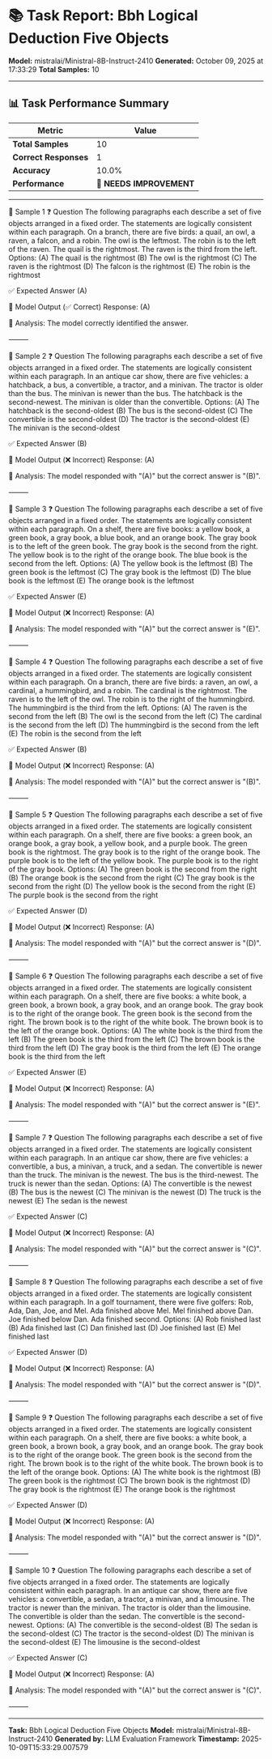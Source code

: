 # 📚 Task Report: Bbh Logical Deduction Five Objects

**Model:** mistralai/Ministral-8B-Instruct-2410
**Generated:** October 09, 2025 at 17:33:29
**Total Samples:** 10

---

## 📊 Task Performance Summary

| Metric | Value |
| ------ | ----- |
| **Total Samples** | 10 |
| **Correct Responses** | 1 |
| **Accuracy** | 10.0% |
| **Performance** | 🔴 **NEEDS IMPROVEMENT** |

---

📝 Sample 1
❓ Question
The following paragraphs each describe a set of five objects arranged in a fixed order. The statements are logically consistent within each paragraph. On a branch, there are five birds: a quail, an owl, a raven, a falcon, and a robin. The owl is the leftmost. The robin is to the left of the raven. The quail is the rightmost. The raven is the third from the left.
Options:
(A) The quail is the rightmost
(B) The owl is the rightmost
(C) The raven is the rightmost
(D) The falcon is the rightmost
(E) The robin is the rightmost

✅ Expected Answer
(A)

🤖 Model Output (✅ Correct)
Response: (A)

💬 Analysis:
The model correctly identified the answer.

⸻

📝 Sample 2
❓ Question
The following paragraphs each describe a set of five objects arranged in a fixed order. The statements are logically consistent within each paragraph. In an antique car show, there are five vehicles: a hatchback, a bus, a convertible, a tractor, and a minivan. The tractor is older than the bus. The minivan is newer than the bus. The hatchback is the second-newest. The minivan is older than the convertible.
Options:
(A) The hatchback is the second-oldest
(B) The bus is the second-oldest
(C) The convertible is the second-oldest
(D) The tractor is the second-oldest
(E) The minivan is the second-oldest

✅ Expected Answer
(B)

🤖 Model Output (❌ Incorrect)
Response: (A)

💬 Analysis:
The model responded with "(A)" but the correct answer is "(B)".

⸻

📝 Sample 3
❓ Question
The following paragraphs each describe a set of five objects arranged in a fixed order. The statements are logically consistent within each paragraph. On a shelf, there are five books: a yellow book, a green book, a gray book, a blue book, and an orange book. The gray book is to the left of the green book. The gray book is the second from the right. The yellow book is to the right of the orange book. The blue book is the second from the left.
Options:
(A) The yellow book is the leftmost
(B) The green book is the leftmost
(C) The gray book is the leftmost
(D) The blue book is the leftmost
(E) The orange book is the leftmost

✅ Expected Answer
(E)

🤖 Model Output (❌ Incorrect)
Response: (A)

💬 Analysis:
The model responded with "(A)" but the correct answer is "(E)".

⸻

📝 Sample 4
❓ Question
The following paragraphs each describe a set of five objects arranged in a fixed order. The statements are logically consistent within each paragraph. On a branch, there are five birds: a raven, an owl, a cardinal, a hummingbird, and a robin. The cardinal is the rightmost. The raven is to the left of the owl. The robin is to the right of the hummingbird. The hummingbird is the third from the left.
Options:
(A) The raven is the second from the left
(B) The owl is the second from the left
(C) The cardinal is the second from the left
(D) The hummingbird is the second from the left
(E) The robin is the second from the left

✅ Expected Answer
(B)

🤖 Model Output (❌ Incorrect)
Response: (A)

💬 Analysis:
The model responded with "(A)" but the correct answer is "(B)".

⸻

📝 Sample 5
❓ Question
The following paragraphs each describe a set of five objects arranged in a fixed order. The statements are logically consistent within each paragraph. On a shelf, there are five books: a green book, an orange book, a gray book, a yellow book, and a purple book. The green book is the rightmost. The gray book is to the right of the orange book. The purple book is to the left of the yellow book. The purple book is to the right of the gray book.
Options:
(A) The green book is the second from the right
(B) The orange book is the second from the right
(C) The gray book is the second from the right
(D) The yellow book is the second from the right
(E) The purple book is the second from the right

✅ Expected Answer
(D)

🤖 Model Output (❌ Incorrect)
Response: (A)

💬 Analysis:
The model responded with "(A)" but the correct answer is "(D)".

⸻

📝 Sample 6
❓ Question
The following paragraphs each describe a set of five objects arranged in a fixed order. The statements are logically consistent within each paragraph. On a shelf, there are five books: a white book, a green book, a brown book, a gray book, and an orange book. The gray book is to the right of the orange book. The green book is the second from the right. The brown book is to the right of the white book. The brown book is to the left of the orange book.
Options:
(A) The white book is the third from the left
(B) The green book is the third from the left
(C) The brown book is the third from the left
(D) The gray book is the third from the left
(E) The orange book is the third from the left

✅ Expected Answer
(E)

🤖 Model Output (❌ Incorrect)
Response: (A)

💬 Analysis:
The model responded with "(A)" but the correct answer is "(E)".

⸻

📝 Sample 7
❓ Question
The following paragraphs each describe a set of five objects arranged in a fixed order. The statements are logically consistent within each paragraph. In an antique car show, there are five vehicles: a convertible, a bus, a minivan, a truck, and a sedan. The convertible is newer than the truck. The minivan is the newest. The bus is the third-newest. The truck is newer than the sedan.
Options:
(A) The convertible is the newest
(B) The bus is the newest
(C) The minivan is the newest
(D) The truck is the newest
(E) The sedan is the newest

✅ Expected Answer
(C)

🤖 Model Output (❌ Incorrect)
Response: (A)

💬 Analysis:
The model responded with "(A)" but the correct answer is "(C)".

⸻

📝 Sample 8
❓ Question
The following paragraphs each describe a set of five objects arranged in a fixed order. The statements are logically consistent within each paragraph. In a golf tournament, there were five golfers: Rob, Ada, Dan, Joe, and Mel. Ada finished above Mel. Mel finished above Dan. Joe finished below Dan. Ada finished second.
Options:
(A) Rob finished last
(B) Ada finished last
(C) Dan finished last
(D) Joe finished last
(E) Mel finished last

✅ Expected Answer
(D)

🤖 Model Output (❌ Incorrect)
Response: (A)

💬 Analysis:
The model responded with "(A)" but the correct answer is "(D)".

⸻

📝 Sample 9
❓ Question
The following paragraphs each describe a set of five objects arranged in a fixed order. The statements are logically consistent within each paragraph. On a shelf, there are five books: a white book, a green book, a brown book, a gray book, and an orange book. The gray book is to the right of the orange book. The green book is the second from the right. The brown book is to the right of the white book. The brown book is to the left of the orange book.
Options:
(A) The white book is the rightmost
(B) The green book is the rightmost
(C) The brown book is the rightmost
(D) The gray book is the rightmost
(E) The orange book is the rightmost

✅ Expected Answer
(D)

🤖 Model Output (❌ Incorrect)
Response: (A)

💬 Analysis:
The model responded with "(A)" but the correct answer is "(D)".

⸻

📝 Sample 10
❓ Question
The following paragraphs each describe a set of five objects arranged in a fixed order. The statements are logically consistent within each paragraph. In an antique car show, there are five vehicles: a convertible, a sedan, a tractor, a minivan, and a limousine. The tractor is newer than the minivan. The tractor is older than the limousine. The convertible is older than the sedan. The convertible is the second-newest.
Options:
(A) The convertible is the second-oldest
(B) The sedan is the second-oldest
(C) The tractor is the second-oldest
(D) The minivan is the second-oldest
(E) The limousine is the second-oldest

✅ Expected Answer
(C)

🤖 Model Output (❌ Incorrect)
Response: (A)

💬 Analysis:
The model responded with "(A)" but the correct answer is "(C)".

⸻

---

**Task:** Bbh Logical Deduction Five Objects
**Model:** mistralai/Ministral-8B-Instruct-2410
**Generated by:** LLM Evaluation Framework
**Timestamp:** 2025-10-09T15:33:29.007579